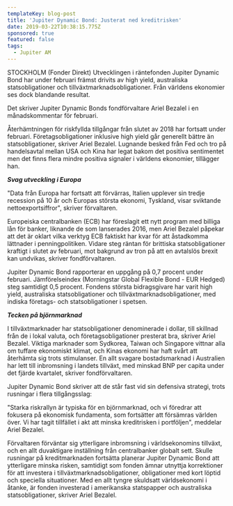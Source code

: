 ```yaml
---
templateKey: blog-post
title: 'Jupiter Dynamic Bond: Justerat ned kreditrisken'
date: 2019-03-22T10:38:15.775Z
sponsored: true
featured: false
tags:
  - Jupiter AM
---
```

STOCKHOLM (Fonder Direkt) Utvecklingen i räntefonden Jupiter Dynamic Bond har under februari främst drivits av high yield, australiska statsobligationer och tillväxtmarknadsobligationer. Från världens ekonomier ses dock blandande resultat.



Det skriver Jupiter Dynamic Bonds fondförvaltare Ariel Bezalel i en månadskommentar för februari.



Återhämtningen för riskfyllda tillgångar från slutet av 2018 har fortsatt under februari. Företagsobligationer inklusive high yield går generellt bättre än statsobligationer, skriver Ariel Bezalel. Lugnande besked från Fed och tro på handelsavtal mellan USA och Kina har legat bakom det positiva sentimentet men det finns flera mindre positiva signaler i världens ekonomier, tillägger han.



**_Svag utveckling i Europa_**



"Data från Europa har fortsatt att förvärras, Italien upplever sin tredje recession på 10 år och Europas största ekonomi, Tyskland, visar sviktande nettoexportsiffror", skriver förvaltaren.



Europeiska centralbanken (ECB) har föreslagit ett nytt program med billiga lån för banker, liknande de som lanserades 2016, men Ariel Bezalel påpekar att det är oklart vilka verktyg ECB faktiskt har kvar för att åstadkomma lättnader i penningpolitiken. Vidare steg räntan för brittiska statsobligationer kraftigt i slutet av februari, mot bakgrund av tron på att en avtalslös brexit kan undvikas, skriver fondförvaltaren.



Jupiter Dynamic Bond rapporterar en uppgång på 0,7 procent under februari. Jämförelseindex (Morningstar Global Flexible Bond - EUR Hedged) steg samtidigt 0,5 procent. Fondens största bidragsgivare har varit high yield, australiska statsobligationer och tillväxtmarknadsobligationer, med indiska företags- och statsobligationer i spetsen.



**_Tecken på björnmarknad_**



I tillväxtmarknader har statsobligationer denominerade i dollar, till skillnad från de i lokal valuta, och företagsobligationer presterat bra, skriver Ariel Bezalel. Viktiga marknader som Sydkorea, Taiwan och Singapore vittnar alla om tuffare ekonomiskt klimat, och Kinas ekonomi har haft svårt att återhämta sig trots stimulanser. En allt svagare bostadsmarknad i Australien har lett till inbromsning i landets tillväxt, med minskad BNP per capita under det fjärde kvartalet, skriver fondförvaltaren.



Jupiter Dynamic Bond skriver att de står fast vid sin defensiva strategi, trots rusningar i flera tillgångsslag:



"Starka riskrallyn är typiska för en björnmarknad, och vi föredrar att fokusera på ekonomisk fundamenta, som fortsätter att försämras världen över. Vi har tagit tillfället i akt att minska kreditrisken i portföljen", meddelar Ariel Bezalel.



Förvaltaren förväntar sig ytterligare inbromsning i världsekonomins tillväxt, och en allt duvaktigare inställning från centralbanker globalt sett. Skulle rusningar på kreditmarknaden fortsätta planerar Jupiter Dynamic Bond att ytterligare minska risken, samtidigt som fonden ämnar utnyttja korrektioner för att investera i tillväxtmarknadsobligationer, obligationer med kort löptid och speciella situationer. Med en allt tyngre skuldsatt världsekonomi i åtanke, är fonden investerad i amerikanska statspapper och australiska statsobligationer, skriver Ariel Bezalel.
